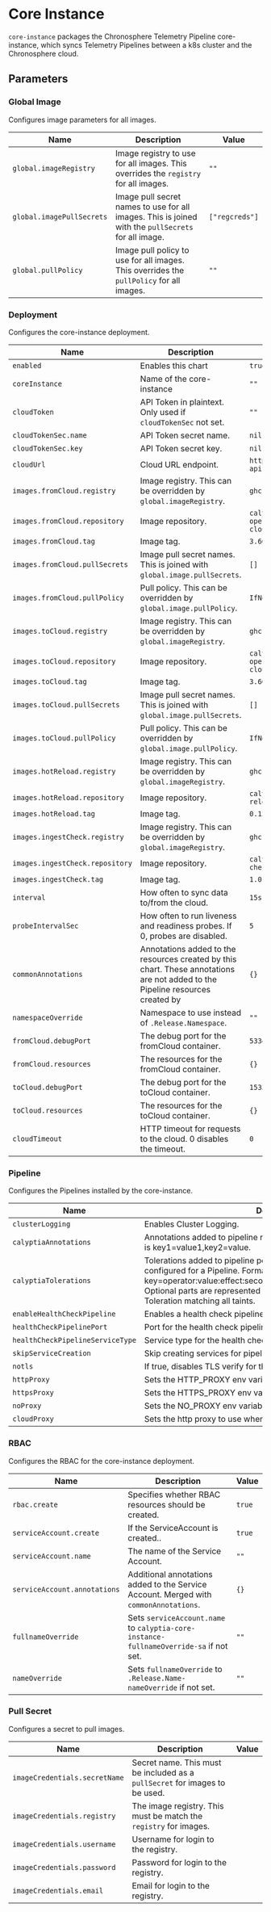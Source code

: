 # Core Instance

`core-instance` packages the Chronosphere Telemetry Pipeline core-instance, which syncs Telemetry Pipelines between a
k8s cluster and the Chronosphere cloud.

## Parameters

### Global Image

Configures image parameters for all images.

| Name                      | Description                                                                                         | Value          |
| ------------------------- | --------------------------------------------------------------------------------------------------- | -------------- |
| `global.imageRegistry`    | Image registry to use for all images. This overrides the `registry` for all images.                 | `""`           |
| `global.imagePullSecrets` | Image pull secret names to use for all images. This is joined with the `pullSecrets` for all image. | `["regcreds"]` |
| `global.pullPolicy`       | Image pull policy to use for all images. This overrides the `pullPolicy` for all images.            | `""`           |

### Deployment

Configures the core-instance deployment.

| Name                            | Description                                                                                                                    | Value                                    |
| ------------------------------- | ------------------------------------------------------------------------------------------------------------------------------ | ---------------------------------------- |
| `enabled`                       | Enables this chart                                                                                                             | `true`                                   |
| `coreInstance`                  | Name of the core-instance                                                                                                      | `""`                                     |
| `cloudToken`                    | API Token in plaintext. Only used if `cloudTokenSec` not set.                                                                  | `""`                                     |
| `cloudTokenSec.name`            | API Token secret name.                                                                                                         | `nil`                                    |
| `cloudTokenSec.key`             | API Token secret key.                                                                                                          | `nil`                                    |
| `cloudUrl`                      | Cloud URL endpoint.                                                                                                            | `https://cloud-api.calyptia.com`         |
| `images.fromCloud.registry`     | Image registry. This can be overridden by `global.imageRegistry`.                                                              | `ghcr.io`                                |
| `images.fromCloud.repository`   | Image repository.                                                                                                              | `calyptia/core-operator/sync-from-cloud` |
| `images.fromCloud.tag`          | Image tag.                                                                                                                     | `3.66.0`                                 |
| `images.fromCloud.pullSecrets`  | Image pull secret names. This is joined with `global.image.pullSecrets`.                                                       | `[]`                                     |
| `images.fromCloud.pullPolicy`   | Pull policy. This can be overridden by `global.image.pullPolicy`.                                                              | `IfNotPresent`                           |
| `images.toCloud.registry`       | Image registry. This can be overridden by `global.imageRegistry`.                                                              | `ghcr.io`                                |
| `images.toCloud.repository`     | Image repository.                                                                                                              | `calyptia/core-operator/sync-to-cloud`   |
| `images.toCloud.tag`            | Image tag.                                                                                                                     | `3.66.0`                                 |
| `images.toCloud.pullSecrets`    | Image pull secret names. This is joined with `global.image.pullSecrets`.                                                       | `[]`                                     |
| `images.toCloud.pullPolicy`     | Pull policy. This can be overridden by `global.image.pullPolicy`.                                                              | `IfNotPresent`                           |
| `images.hotReload.registry`     | Image registry. This can be overridden by `global.imageRegistry`.                                                              | `ghcr.io`                                |
| `images.hotReload.repository`   | Image repository.                                                                                                              | `calyptia/configmap-reload`              |
| `images.hotReload.tag`          | Image tag.                                                                                                                     | `0.15.1`                                 |
| `images.ingestCheck.registry`   | Image registry. This can be overridden by `global.imageRegistry`.                                                              | `ghcr.io`                                |
| `images.ingestCheck.repository` | Image repository.                                                                                                              | `calyptia/core/ingest-check`             |
| `images.ingestCheck.tag`        | Image tag.                                                                                                                     | `1.0.2`                                  |
| `interval`                      | How often to sync data to/from the cloud.                                                                                      | `15s`                                    |
| `probeIntervalSec`              | How often to run liveness and readiness probes. If 0, probes are disabled.                                                     | `5`                                      |
| `commonAnnotations`             | Annotations added to the resources created by this chart. These annotations are not added to the Pipeline resources created by | `{}`                                     |
| `namespaceOverride`             | Namespace to use instead of `.Release.Namespace`.                                                                              | `""`                                     |
| `fromCloud.debugPort`           | The debug port for the fromCloud container.                                                                                    | `5334`                                   |
| `fromCloud.resources`           | The resources for the fromCloud container.                                                                                     | `{}`                                     |
| `toCloud.debugPort`             | The debug port for the toCloud container.                                                                                      | `15334`                                  |
| `toCloud.resources`             | The resources for the toCloud container.                                                                                       | `{}`                                     |
| `cloudTimeout`                  | HTTP timeout for requests to the cloud. 0 disables the timeout.                                                                | `0`                                      |

### Pipeline

Configures the Pipelines installed by the core-instance.

| Name                             | Description                                                                                                                                                                                                                                                                            | Value          |
| -------------------------------- | -------------------------------------------------------------------------------------------------------------------------------------------------------------------------------------------------------------------------------------------------------------------------------------- | -------------- |
| `clusterLogging`                 | Enables Cluster Logging.                                                                                                                                                                                                                                                               | `false`        |
| `calyptiaAnnotations`            | Annotations added to pipeline resources created in the cluster. Format is key1=value1,key2=value.                                                                                                                                                                                      | `""`           |
| `calyptiaTolerations`            | Tolerations added to pipeline pods. Only used if Tolerations are not configured for a Pipeline. Format is key=operator:value:effect:seconds,key=operator:value:effect:seconds. Optional parts are represented with an empty string, e.g =Exists:: is a Toleration matching all taints. | `""`           |
| `enableHealthCheckPipeline`      | Enables a health check pipeline.                                                                                                                                                                                                                                                       | `false`        |
| `healthCheckPipelinePort`        | Port for the health check pipeline.                                                                                                                                                                                                                                                    | `2020`         |
| `healthCheckPipelineServiceType` | Service type for the health check pipeline.                                                                                                                                                                                                                                            | `LoadBalancer` |
| `skipServiceCreation`            | Skip creating services for pipeline ports.                                                                                                                                                                                                                                             | `false`        |
| `notls`                          | If true, disables TLS verify for the pipeline config.                                                                                                                                                                                                                                  | `true`         |
| `httpProxy`                      | Sets the HTTP_PROXY env variable for pipeline containers.                                                                                                                                                                                                                              | `""`           |
| `httpsProxy`                     | Sets the HTTPS_PROXY env variable for pipeline containers.                                                                                                                                                                                                                             | `""`           |
| `noProxy`                        | Sets the NO_PROXY env variable for pipeline containers.                                                                                                                                                                                                                                | `""`           |
| `cloudProxy`                     | Sets the http proxy to use when connecting to the cloud.                                                                                                                                                                                                                               | `""`           |

### RBAC

Configures the RBAC for the core-instance deployment.

| Name                         | Description                                                                            | Value  |
| ---------------------------- | -------------------------------------------------------------------------------------- | ------ |
| `rbac.create`                | Specifies whether RBAC resources should be created.                                    | `true` |
| `serviceAccount.create`      | If the ServiceAccount is created..                                                     | `true` |
| `serviceAccount.name`        | The name of the Service Account.                                                       | `""`   |
| `serviceAccount.annotations` | Additional annotations added to the Service Account. Merged with `commonAnnotations`.  | `{}`   |
| `fullnameOverride`           | Sets `serviceAccount.name` to `calyptia-core-instance-fullnameOverride-sa` if not set. | `""`   |
| `nameOverride`               | Sets `fullnameOverride` to `.Release.Name-nameOverride` if not set.                    | `""`   |

### Pull Secret

Configures a secret to pull images.

| Name                          | Description                                                                 | Value |
| ----------------------------- | --------------------------------------------------------------------------- | ----- |
| `imageCredentials.secretName` | Secret name. This must be included as a `pullSecret` for images to be used. |       |
| `imageCredentials.registry`   | The image registry. This must be match the `registry` for images.           |       |
| `imageCredentials.username`   | Username for login to the registry.                                         |       |
| `imageCredentials.password`   | Password for login to the registry.                                         |       |
| `imageCredentials.email`      | Email for login to the registry.                                            |       |
